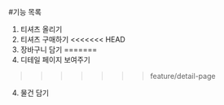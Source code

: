#기능 목록
1. 티셔츠 올리기 
2. 티셔츠 구매하기
<<<<<<< HEAD
3. 장바구니 담기
=======
3. 디테일 페이지 보여주기 
>>>>>>> feature/detail-page
4. 물건 담기